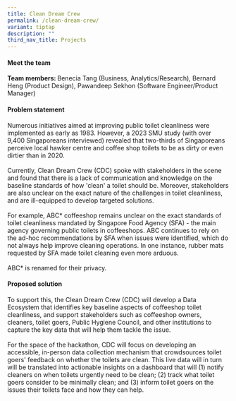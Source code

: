 ```yaml
---
title: Clean Dream Crew
permalink: /clean-dream-crew/
variant: tiptap
description: ""
third_nav_title: Projects
---
```

<h4>Meet the team</h4>
<p></p>
<p><strong>Team members: </strong>Benecia Tang (Business, Analytics/Research),
Bernard Heng (Product Design), Pawandeep Sekhon (Software Engineer/Product
Manager)</p>
<h4>Problem statement</h4>
<p>Numerous initiatives aimed at improving public toilet cleanliness were
implemented as early as 1983. However, a 2023 SMU study (with over 9,400
Singaporeans interviewed) revealed that two-thirds of Singaporeans perceive
local hawker centre and coffee shop toilets to be as dirty or even dirtier
than in 2020.
<br>
<br>Currently, Clean Dream Crew (CDC) spoke with stakeholders in the scene
and found that there is a lack of communication and knowledge on the baseline
standards of how 'clean' a toilet should be.&nbsp;Moreover, stakeholders
are also unclear on the exact nature of the challenges in toilet cleanliness,
and are ill-equipped to develop targeted solutions.
<br>
<br>For example, ABC* coffeeshop remains unclear on the exact standards of
toilet cleanliness mandated by Singapore Food Agency (SFA) - the main agency
governing public toilets in coffeeshops. ABC continues to rely on the ad-hoc
recommendations by SFA when issues were identified, which do not always
help improve cleaning operations. In one instance, rubber mats requested
by SFA made toilet cleaning even more arduous.
<br>
<br>ABC* is renamed for their privacy.</p>
<h4>Proposed solution</h4>
<p>To support this, the Clean Dream Crew (CDC) will develop a Data Ecosystem
that identifies key baseline aspects of coffeeshop toilet cleanliness,
and support stakeholders such as coffeeshop owners, cleaners, toilet goers,
Public Hygiene Council, and other institutions to capture the key data
that will help them tackle the issue.
<br>
<br>For the space of the hackathon, CDC will focus on developing an accessible,
in-person data collection mechanism that crowdsources toilet goers' feedback
on whether the toilets are clean. This live data will in turn will be translated
into actionable insights on a dashboard that will (1) notify cleaners on
when toilets urgently need to be clean; (2) track what toilet goers consider
to be minimally clean; and (3) inform toilet goers on the issues their
toilets face and how they can help.</p>
<p></p>